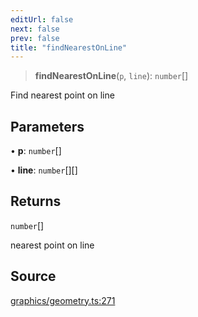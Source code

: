 ```yaml
---
editUrl: false
next: false
prev: false
title: "findNearestOnLine"
---
```


> **findNearestOnLine**(`p`, `line`): `number`[]

Find nearest point on line

## Parameters

• **p**: `number`[]

• **line**: `number`[][]

## Returns

`number`[]

nearest point on line

## Source

[graphics/geometry.ts:271](https://github.com/dgmjs/dgmjs/blob/main/packages/core/src/graphics/geometry.ts#L271)
